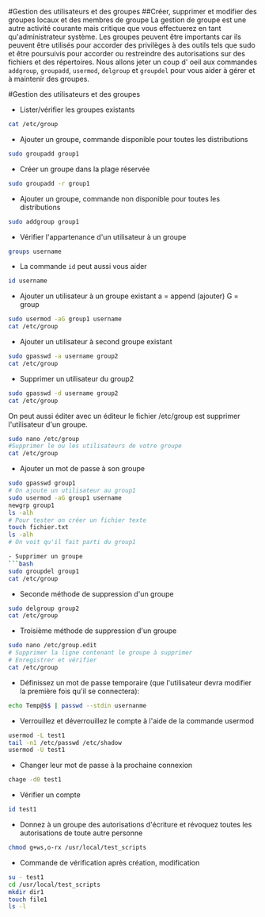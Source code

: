 #Gestion des utilisateurs et des groupes
##Créer, supprimer et modifier des groupes locaux et des membres de groupe
La gestion de groupe est une autre activité courante mais critique que vous effectuerez en tant qu'administrateur système.
Les groupes peuvent être importants car ils peuvent être utilisés pour accorder des privilèges à des outils tels que sudo et être poursuivis pour accorder ou restreindre des autorisations sur des fichiers et des répertoires.
Nous allons jeter un coup d' oeil aux commandes `addgroup`, `groupadd`, `usermod`, `delgroup` et `groupdel` pour vous aider à gérer et à maintenir des groupes.

#Gestion des utilisateurs et des groupes

- Lister/vérifier les groupes existants
```bash
cat /etc/group
```

- Ajouter un groupe, commande disponible pour toutes les distributions
```bash
sudo groupadd group1
```

- Créer un groupe dans la plage réservée
```bash
sudo groupadd -r group1
```

- Ajouter un groupe, commande non disponible pour toutes les distributions
```bash
sudo addgroup group1
```
- Vérifier l'appartenance d'un utilisateur à un groupe
```bash
groups username
```

- La commande `id` peut aussi vous aider
```bash
id username
```

- Ajouter un utilisateur à un groupe existant
a = append (ajouter)
G = group

```bash
sudo usermod -aG group1 username
cat /etc/group
```

- Ajouter un utilisateur à second groupe existant
```bash
sudo gpasswd -a username group2
cat /etc/group
```

- Supprimer un utilisateur du group2
```bash
sudo gpasswd -d username group2
cat /etc/group
```

On peut aussi éditer avec un éditeur le fichier /etc/group est supprimer l'utilisateur d'un groupe.
```bash
sudo nano /etc/group
#Supprimer le ou les utilisateurs de votre groupe
cat /etc/group
```

- Ajouter un mot de passe à son groupe
```bash
sudo gpasswd group1
# On ajoute un utilisateur au group1
sudo usermod -aG group1 username
newgrp group1
ls -alh
# Pour tester on créer un fichier texte
touch fichier.txt
ls -alh
# On voit qu'il fait parti du group1

- Supprimer un groupe
```bash
sudo groupdel group1
cat /etc/group
```

- Seconde méthode de suppression d'un groupe
```bash
sudo delgroup group2
cat /etc/group
```

- Troisième méthode de suppression d'un groupe
```bash
sudo nano /etc/group.edit
# Supprimer la ligne contenant le groupe à supprimer
# Enregistrer et vérifier
cat /etc/group
```

- Définissez un mot de passe temporaire (que l'utilisateur devra modifier la première fois qu'il se connectera):
```bash
echo Temp@$$ | passwd --stdin usernanme
```

- Verrouillez et déverrouillez le compte à l'aide de la commande usermod
```bash
usermod -L test1
tail -n1 /etc/passwd /etc/shadow
usermod -U test1
```

- Changer leur mot de passe à la prochaine connexion
```bash
chage -d0 test1
```

- Vérifier un compte
```bash
id test1
```

- Donnez à un groupe des autorisations d'écriture et révoquez toutes les autorisations de toute autre personne
```bash
chmod g+ws,o-rx /usr/local/test_scripts
```

- Commande de vérification après création, modification
```bash
su - test1
cd /usr/local/test_scripts
mkdir dir1
touch file1
ls -l
```
